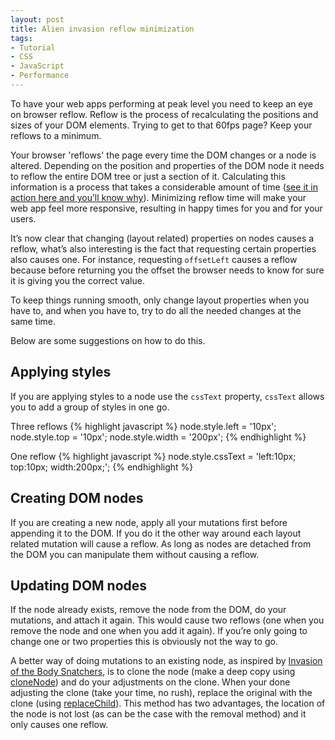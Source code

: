 ```yaml
---
layout: post
title: Alien invasion reflow minimization
tags: 
- Tutorial
- CSS
- JavaScript
- Performance
---
```

To have your web apps performing at peak level you need to keep an eye on browser reflow. Reflow is the process of recalculating the positions and sizes of your DOM elements. Trying to get to that 60fps page? Keep your reflows to a minimum.

Your browser 'reflows' the page every time the DOM changes or a node is altered. Depending on the position and properties of the DOM node it needs to reflow the entire DOM tree or just a section of it. Calculating this information is a process that takes a considerable amount of time ([see it in action here and you’ll know why](http://www.youtube.com/watch?v=dndeRnzkJDU)). Minimizing reflow time will make your web app feel more responsive, resulting in happy times for you and for your users.

It’s now clear that changing (layout related) properties on nodes causes a reflow, what’s also interesting is the fact that requesting certain properties also causes one. For instance, requesting `offsetLeft` causes a reflow because before returning you the offset the browser needs to know for sure it is giving you the correct value.

To keep things running smooth, only change layout properties when you have to, and when you have to, try to do all the needed changes at the same time.

Below are some suggestions on how to do this.

## Applying styles

If you are applying styles to a node use the `cssText` property, `cssText` allows you to add a group of styles in one go.

Three reflows
{% highlight javascript %}
node.style.left = '10px';
node.style.top = '10px';
node.style.width = '200px';
{% endhighlight %}

One reflow
{% highlight javascript %}
node.style.cssText = 'left:10px; top:10px; width:200px;';
{% endhighlight %}

## Creating DOM nodes

If you are creating a new node, apply all your mutations first before appending it to the DOM. If you do it the other way around each layout related mutation will cause a reflow. As long as nodes are detached from the DOM you can manipulate them without causing a reflow.

## Updating DOM nodes

If the node already exists, remove the node from the DOM, do your mutations, and attach it again. This would cause two reflows (one when you remove the node and one when you add it again). If you’re only going to change one or two properties this is obviously not the way to go.

A better way of doing mutations to an existing node, as inspired by [Invasion of the Body Snatchers](http://www.imdb.com/title/tt0077745/), is to clone the node (make a deep copy using [cloneNode](https://developer.mozilla.org/en-US/docs/DOM/Node.cloneNode)) and do your adjustments on the clone. When your done adjusting the clone (take your time, no rush), replace the original with the clone (using [replaceChild](https://developer.mozilla.org/en-US/docs/DOM/Node.replaceChild)). This method has two advantages, the location of the node is not lost (as can be the case with the removal method) and it only causes one reflow.